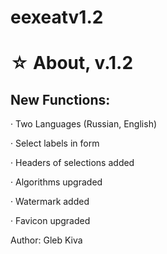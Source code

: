 # eexeatv1.2
<h1>☆ About, v.1.2</h1>

<h2>New Functions:</h2>

· Two Languages (Russian, English)

· Select labels in form 

· Headers of selections added 

· Algorithms upgraded 

· Watermark added  

· Favicon upgraded 

Author: Gleb Kiva
